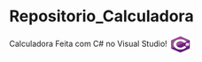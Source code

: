 # Repositorio_Calculadora
 Calculadora Feita com C# no Visual Studio!
<img align="center" alt="Gabriel-Csharp" height="30" width="40" src="https://raw.githubusercontent.com/devicons/devicon/master/icons/csharp/csharp-original.svg">
